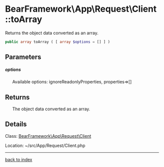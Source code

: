 # BearFramework\App\Request\Client::toArray

Returns the object data converted as an array.

```php
public array toArray ( [ array $options = [] ] )
```

## Parameters

##### options

&nbsp;&nbsp;&nbsp;&nbsp;&nbsp;&nbsp;Available options: ignoreReadonlyProperties, properties=>[]

## Returns

&nbsp;&nbsp;&nbsp;&nbsp;&nbsp;&nbsp;The object data converted as an array.

## Details

Class: [BearFramework\App\Request\Client](bearframework.app.request.client.class.md)

Location: ~/src/App/Request/Client.php

---

[back to index](index.md)

